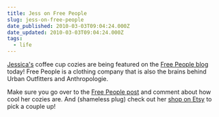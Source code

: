 ```yaml
---
title: Jess on Free People
slug: jess-on-free-people
date_published: 2010-03-03T09:04:24.000Z
date_updated: 2010-03-03T09:04:24.000Z
tags:
  - life
---
```


[Jessica's](http://waysideviolet.com) coffee cup cozies are being featured on the [Free People blog](http://blog.freepeople.com/2010/03/cozy-coffee/) today! Free People is a clothing company that is also the brains behind Urban Outfitters and Anthropologie.

Make sure you go over to the [Free People post](http://blog.freepeople.com/2010/03/cozy-coffee/) and comment about how cool her cozies are. And (shameless plug) check out her [shop on Etsy](http://waysideviolet.etsy.com) to pick a couple up!
